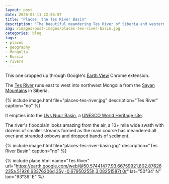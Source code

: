 ```yaml
---
layout: post
date: 2020-03-11 22:56:57
title: "Places: the Tes River Basin"
description: "The beautiful meandering Tes River of Siberia and western Mongolia."
img: /images/post-images/places-tes-river-basin.jpg
categories: blog
tags:
- places
- geography
- Mongolia
- Russia
- rivers
---
```


This one cropped up through Google's [Earth View](https://chrome.google.com/webstore/detail/earth-view-from-google-ea/bhloflhklmhfpedakmangadcdofhnnoh?hl=en "Earth View") Chrome extension.

The [Tes River](https://en.wikipedia.org/wiki/Tes_River "Tes River") runs east to west into northwest Mongolia from the [Sayan Mountains](https://en.wikipedia.org/wiki/Sayan_Mountains "Sayan Mountains") in Siberia.

{% include image.html file="places-tes-river.jpg" description="Tes River" caption="no" %}

It empties into the [Uvs Nuur Basin](https://en.wikipedia.org/wiki/Uvs_Lake_Basin "Uvs Nuur Basin"), a [UNESCO World Heritage site](https://whc.unesco.org/en/list/769 "Uvs Nuur").

The river's floodplain looks amazing from the air, a 10+ mile wide swath with dozens of smaller streams formed as the main course has meandered all over and stranded oxbows and dropped bands of sediment.

{% include image.html file="places-tes-river-basin.jpg" description="Tes River Basin" caption="no" %}

{% include place.html name="Tes River" url="https://earth.google.com/web/@50.57441477,93.66759921,802.87626235a,51926.63376206d,35y,-0.67950255h,3.08251587t,0r" lat="50°34' N" lon="93°39' E" %}
